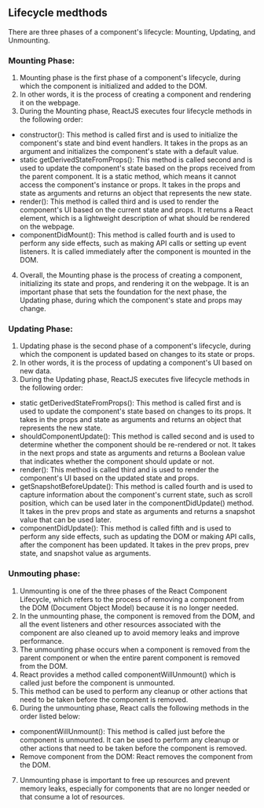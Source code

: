 ## Lifecycle medthods
There are three phases of a component's lifecycle: Mounting, Updating, and Unmounting. 
### Mounting Phase: 
1.  Mounting phase is the first phase of a component's lifecycle, during which the component is initialized and added to the DOM.
2.  In other words, it is the process of creating a component and rendering it on the webpage.
3.  During the Mounting phase, ReactJS executes four lifecycle methods in the following order:
- constructor(): This method is called first and is used to initialize the component's state and bind event handlers. It takes in the props as an argument and initializes the component's state with a default value.
- static getDerivedStateFromProps(): This method is called second and is used to update the component's state based on the props received from the parent component. It is a static method, which means it cannot access the component's instance or props. It takes in the props and state as arguments and returns an object that represents the new state.
- render(): This method is called third and is used to render the component's UI based on the current state and props. It returns a React element, which is a lightweight description of what should be rendered on the webpage.
- componentDidMount(): This method is called fourth and is used to perform any side effects, such as making API calls or setting up event listeners. It is called immediately after the component is mounted in the DOM.
4. Overall, the Mounting phase is the process of creating a component, initializing its state and props, and rendering it on the webpage. It is an important phase that sets the foundation for the next phase, the Updating phase, during which the component's state and props may change.

### Updating Phase:
1. Updating phase is the second phase of a component's lifecycle, during which the component is updated based on changes to its state or props.
2. In other words, it is the process of updating a component's UI based on new data.
3. During the Updating phase, ReactJS executes five lifecycle methods in the following order:
- static getDerivedStateFromProps(): This method is called first and is used to update the component's state based on changes to its props. It takes in the props and state as arguments and returns an object that represents the new state.
- shouldComponentUpdate(): This method is called second and is used to determine whether the component should be re-rendered or not. It takes in the next props and state as arguments and returns a Boolean value that indicates whether the component should update or not.
- render(): This method is called third and is used to render the component's UI based on the updated state and props.
- getSnapshotBeforeUpdate(): This method is called fourth and is used to capture information about the component's current state, such as scroll position, which can be used later in the componentDidUpdate() method. It takes in the prev props and state as arguments and returns a snapshot value that can be used later.
- componentDidUpdate(): This method is called fifth and is used to perform any side effects, such as updating the DOM or making API calls, after the component has been updated. It takes in the prev props, prev state, and snapshot value as arguments.

### Unmouting phase:
1. Unmounting is one of the three phases of the React Component Lifecycle, which refers to the process of removing a component from the DOM (Document Object Model) because it is no longer needed.
2. In the unmounting phase, the component is removed from the DOM, and all the event listeners and other resources associated with the component are also cleaned up to avoid memory leaks and improve performance.
3. The unmounting phase occurs when a component is removed from the parent component or when the entire parent component is removed from the DOM.
4. React provides a method called componentWillUnmount() which is called just before the component is unmounted. 
5. This method can be used to perform any cleanup or other actions that need to be taken before the component is removed.
6. During the unmounting phase, React calls the following methods in the order listed below:
- componentWillUnmount(): This method is called just before the component is unmounted. It can be used to perform any cleanup or other actions that need to be taken before the component is removed.
- Remove component from the DOM: React removes the component from the DOM.
7. Unmounting phase is important to free up resources and prevent memory leaks, especially for components that are no longer needed or that consume a lot of resources. 
